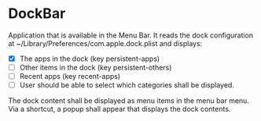 # DockBar

Application that is available in the Menu Bar. It reads the dock configuration at ~/Library/Preferences/com.apple.dock.plist and displays:
- [X] The apps in the dock (key persistent-apps)
- [ ] Other items in the dock (key persistent-others)
- [ ] Recent apps (key recent-apps)
- [ ] User should be able to select which categories shall be displayed.

The dock content shall be displayed as menu items in the menu bar menu. Via a shortcut, a popup shall appear that displays the dock contents.
